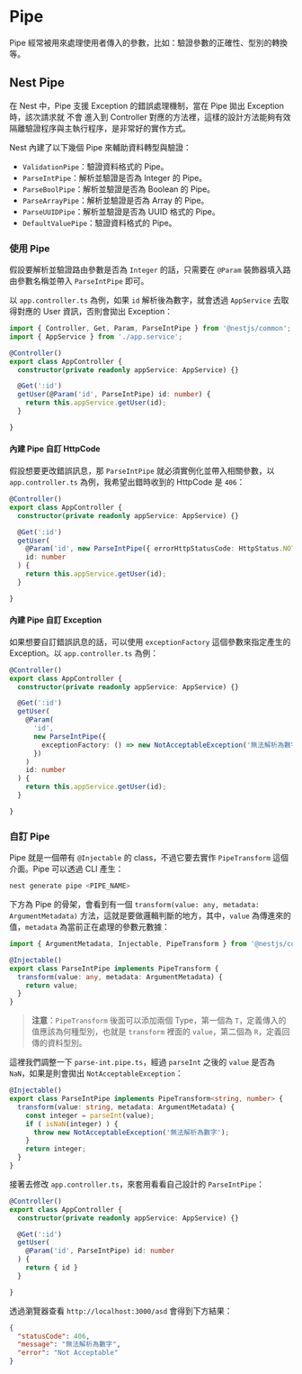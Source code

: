 # Pipe

Pipe 經常被用來處理使用者傳入的參數，比如：驗證參數的正確性、型別的轉換等。

## Nest Pipe

在 Nest 中，Pipe 支援 Exception 的錯誤處理機制，當在 Pipe 拋出 Exception 時，該次請求就 不會 進入到 Controller 對應的方法裡，這樣的設計方法能夠有效隔離驗證程序與主執行程序，是非常好的實作方式。

Nest 內建了以下幾個 Pipe 來輔助資料轉型與驗證：

- `ValidationPipe`：驗證資料格式的 Pipe。
- `ParseIntPipe`：解析並驗證是否為 Integer 的 Pipe。
- `ParseBoolPipe`：解析並驗證是否為 Boolean 的 Pipe。
- `ParseArrayPipe`：解析並驗證是否為 Array 的 Pipe。
- `ParseUUIDPipe`：解析並驗證是否為 UUID 格式的 Pipe。
- `DefaultValuePipe`：驗證資料格式的 Pipe。

### 使用 Pipe

假設要解析並驗證路由參數是否為 `Integer` 的話，只需要在 `@Param` 裝飾器填入路由參數名稱並帶入 `ParseIntPipe` 即可。

以 `app.controller.ts` 為例，如果 `id` 解析後為數字，就會透過 `AppService` 去取得對應的 User 資訊，否則會拋出 Exception：

```ts
import { Controller, Get, Param, ParseIntPipe } from '@nestjs/common';
import { AppService } from './app.service';

@Controller()
export class AppController {
  constructor(private readonly appService: AppService) {}

  @Get(':id')
  getUser(@Param('id', ParseIntPipe) id: number) {
    return this.appService.getUser(id);
  }

}
```

#### 內建 Pipe 自訂 HttpCode

假設想要更改錯誤訊息，那 `ParseIntPipe` 就必須實例化並帶入相關參數，以 `app.controller.ts` 為例，我希望出錯時收到的 HttpCode 是 `406`：

```ts
@Controller()
export class AppController {
  constructor(private readonly appService: AppService) {}

  @Get(':id')
  getUser(
    @Param('id', new ParseIntPipe({ errorHttpStatusCode: HttpStatus.NOT_ACCEPTABLE }))
    id: number
  ) {
    return this.appService.getUser(id);
  }

}
```

#### 內建 Pipe 自訂 Exception

如果想要自訂錯誤訊息的話，可以使用 `exceptionFactory` 這個參數來指定產生的 Exception。以 `app.controller.ts` 為例：

```ts
@Controller()
export class AppController {
  constructor(private readonly appService: AppService) {}

  @Get(':id')
  getUser(
    @Param(
      'id',
      new ParseIntPipe({
        exceptionFactory: () => new NotAcceptableException('無法解析為數字')
      })
    )
    id: number
  ) {
    return this.appService.getUser(id);
  }

}
```

### 自訂 Pipe

Pipe 就是一個帶有 `@Injectable` 的 class，不過它要去實作 `PipeTransform` 這個介面。Pipe 可以透過 CLI 產生：

```bash
nest generate pipe <PIPE_NAME>
```

下方為 Pipe 的骨架，會看到有一個 `transform(value: any, metadata: ArgumentMetadata)` 方法，這就是要做邏輯判斷的地方，其中，`value` 為傳進來的值，`metadata` 為當前正在處理的參數元數據：

```ts
import { ArgumentMetadata, Injectable, PipeTransform } from '@nestjs/common';

@Injectable()
export class ParseIntPipe implements PipeTransform {
  transform(value: any, metadata: ArgumentMetadata) {
    return value;
  }
}
```

>**注意**：`PipeTransform` 後面可以添加兩個 Type，第一個為 `T`，定義傳入的值應該為何種型別，也就是 `transform` 裡面的 `value`，第二個為 `R`，定義回傳的資料型別。

這裡我們調整一下 `parse-int.pipe.ts`，經過 `parseInt` 之後的 `value` 是否為 `NaN`，如果是則會拋出 `NotAcceptableException`：

```ts
@Injectable()
export class ParseIntPipe implements PipeTransform<string, number> {
  transform(value: string, metadata: ArgumentMetadata) {
    const integer = parseInt(value);
    if ( isNaN(integer) ) {
      throw new NotAcceptableException('無法解析為數字');
    }
    return integer;
  }
}
```

接著去修改 `app.controller.ts`，來套用看看自己設計的 `ParseIntPipe`：

```ts
@Controller()
export class AppController {
  constructor(private readonly appService: AppService) {}

  @Get(':id')
  getUser(
    @Param('id', ParseIntPipe) id: number
  ) {
    return { id }
  }

}
```

透過瀏覽器查看 `http://localhost:3000/asd` 會得到下方結果：

```json
{
  "statusCode": 406,
  "message": "無法解析為數字",
  "error": "Not Acceptable"
}
```

